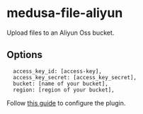 # medusa-file-aliyun

Upload files to an Aliyun Oss bucket.

## Options

```
  access_key_id: [access-key],
  access_key_secret: [access_key_secret],
  bucket: [name of your bucket],
  region: [region of your bucket],
```

Follow [this guide](https://github.com/ali-sdk/ali-oss) to configure the plugin.
